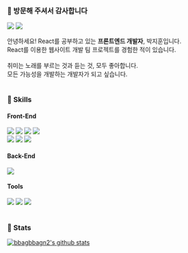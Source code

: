 ### 📣 방문해 주셔서 감사합니다
<p>
  <a href="mailto:pyoungh137@gmail.com" target="_blank"><img src="https://img.shields.io/badge/pyoungh137@gmail.com-EA4335?style=flat-square&logo=Gmail&logoColor=white"/></a>
  <a href="mailto:pyoungh999@naver.com" target="_blank"><img src="https://img.shields.io/badge/pyoungh999@naver.com-03C75A?style=flat-square&logo=Naver&logoColor=white"/></a>
</p>

<p>
  안녕하세요! React를 공부하고 있는 <b>프론트엔드 개발자</b>, 박지훈입니다.<br/>
  React를 이용한 웹사이트 개발 팀 프로젝트를 경험한 적이 있습니다.<br/><br/>
  취미는 노래를 부르는 것과 듣는 것, 모두 좋아합니다.<br/>
  모든 가능성을 개발하는 개발자가 되고 싶습니다.<br/><br/>
</p>

### 💪 Skills

#### Front-End
<p>
  <img src="https://img.shields.io/badge/HTML5-E34F26?style=flat-square&logo=HTML5&logoColor=white"/>
  <img src="https://img.shields.io/badge/CSS-1572B6?style=flat-square&logo=CSS3&logoColor=white"/>
  <img src="https://img.shields.io/badge/JavaScript-F7DF1E?style=flat-square&logo=JavaScript&logoColor=black"/>
  <img src="https://img.shields.io/badge/TypeScript-1976D2?style=flat-square&logo=TypeScript&logoColor=white"/>
  <br/>
  <img src="https://img.shields.io/badge/React-61DAFB?style=flat-square&logo=React&logoColor=black"/>
  <img src="https://img.shields.io/badge/Next.js-000000?style=flat-square&logo=Next.js&logoColor=white"/>
  <img src="https://img.shields.io/badge/styled components-DB7093?style=flat-square&logo=styledcomponents&logoColor=white"/>
</p>

#### Back-End
<p>
  <img src="https://img.shields.io/badge/Node.js-3C873A?style=flat-square&logo=Node.js&logoColor=white"/>
</p>

#### Tools
<p>
  <img src="https://img.shields.io/badge/MySQL-00758F?style=flat-square&logo=MySQL&logoColor=white"/>
  <img src="https://img.shields.io/badge/Prisma-2D3748?style=flat-square&logo=Prisma&logoColor=white"/>
  <img src="https://img.shields.io/badge/Git-F05032?style=flat-square&logo=Git&logoColor=white"/><br/><br/>
</p>

### 💎 Stats
[![bbagbbagn2's github stats](https://github-readme-stats.vercel.app/api/top-langs/?username=bbagbbagn2&show_icons=true&hide_border=true&title_color=004386&icon_color=004386&layout=compact)](https://github.com/bbagbbagn2)

